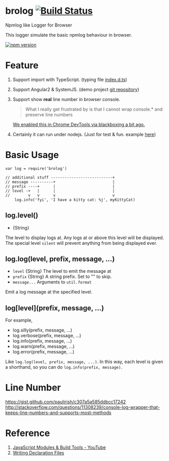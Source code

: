 # brolog  [![Build Status](https://travis-ci.org/zixia/brolog.svg?branch=master)](https://travis-ci.org/zixia/brolog)

Npmlog like Logger for Browser

This logger simulate the basic npmlog behaviour in browser.

[![npm version](https://badge.fury.io/js/brolog.svg)](https://badge.fury.io/js/brolog)

# Feature

1. Support import with TypeScript. (typing file [index.d.ts](https://github.com/zixia/brolog/blob/master/index.d.ts))
1. Support Angular2 & SystemJS. (demo project [git repository](https://github.com/zixia/brolog-angular-demo))
1. Support show **real** line number in browser console.
    > What I really get frustrated by is that I cannot wrap console.* and preserve line numbers

    [We enabled this in Chrome DevTools via blackboxing a bit ago.](https://gist.github.com/paulirish/c307a5a585ddbcc17242)
1. Certainly it can run under nodejs. (Just for test & fun. example [here](https://github.com/zixia/brolog/blob/master/example/npm-like-logger.js))

# Basic Usage

```
var log = require('brolog')

// additional stuff ---------------------------+
// message ----------+                         |
// prefix ----+      |                         |
// level -+   |      |                         |
//        v   v      v                         v
    log.info('fyi', 'I have a kitty cat: %j', myKittyCat)
```

## log.level()

* {String}

The level to display logs at.  Any logs at or above this level will be
displayed.  The special level `silent` will prevent anything from being
displayed ever.

## log.log(level, prefix, message, ...)

* `level` {String} The level to emit the message at
* `prefix` {String} A string prefix.  Set to "" to skip.
* `message...` Arguments to `util.format`

Emit a log message at the specified level.

## log\[level](prefix, message, ...)

For example,

* log.silly(prefix, message, ...)
* log.verbose(prefix, message, ...)
* log.info(prefix, message, ...)
* log.warn(prefix, message, ...)
* log.error(prefix, message, ...)

Like `log.log(level, prefix, message, ...)`.  In this way, each level is
given a shorthand, so you can do `log.info(prefix, message)`.

# Line Number

https://gist.github.com/paulirish/c307a5a585ddbcc17242
http://stackoverflow.com/questions/11308239/console-log-wrapper-that-keeps-line-numbers-and-supports-most-methods


# Reference

1. [JavaScript Modules & Build Tools - YouTube](https://www.youtube.com/watch?v=U4ja6HeBm6s)
2. [Writing Declaration Files](https://www.typescriptlang.org/docs/handbook/writing-declaration-files.html)